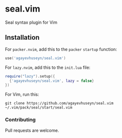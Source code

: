 # seal.vim
Seal syntax plugin for Vim

## Installation
For `packer.nvim`, add this to the `packer` `startup` function:

```lua
use('agayevhuseyn/seal.vim')
```

For `lazy.nvim`, add this to the `init.lua` file:

```lua
require("lazy").setup({
  {'agayevhuseyn/seal.vim', lazy = false}
})
```

For Vim, run this:
    
    git clone https://github.com/agayevhuseyn/seal.vim ~/.vim/pack/seal/start/seal.vim

### Contributing
Pull requests are welcome.
